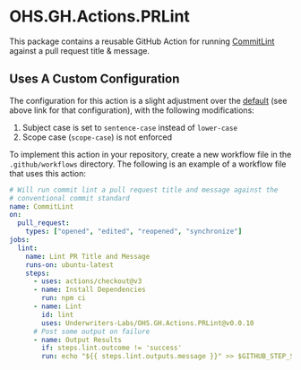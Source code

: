 # OHS.GH.Actions.PRLint

This package contains a reusable GitHub Action for running [CommitLint](https://github.com/conventional-changelog/commitlint) against a pull request title & message.

## Uses A Custom Configuration

The configuration for this action is a slight adjustment over the [default](https://github.com/conventional-changelog/commitlint/tree/master/@commitlint/config-conventional) (see above link for that configuration), with the following modifications:

1. Subject case is set to `sentence-case` instead of `lower-case`
2. Scope case (`scope-case`) is not enforced

To implement this action in your repository, create a new workflow file in the `.github/workflows` directory. The following is an example of a workflow file that uses this action:

```yaml
# Will run commit lint a pull request title and message against the
# conventional commit standard
name: CommitLint
on:
  pull_request:
    types: ["opened", "edited", "reopened", "synchronize"]
jobs:
  lint:
    name: Lint PR Title and Message
    runs-on: ubuntu-latest
    steps:
      - uses: actions/checkout@v3
      - name: Install Dependencies
        run: npm ci
      - name: Lint
        id: lint
        uses: Underwriters-Labs/OHS.GH.Actions.PRLint@v0.0.10
      # Post some output on failure
      - name: Output Results
        if: steps.lint.outcome != 'success'
        run: echo "${{ steps.lint.outputs.message }}" >> $GITHUB_STEP_SUMMARY
```
